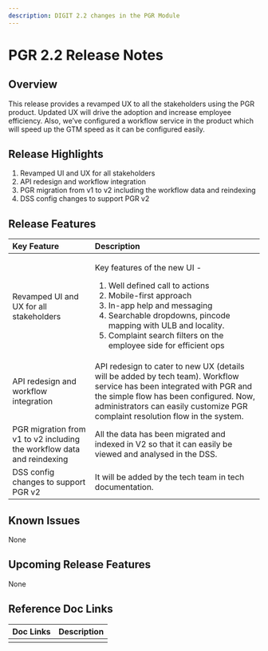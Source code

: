 ```yaml
---
description: DIGIT 2.2 changes in the PGR Module
---
```


# PGR 2.2 Release Notes

## Overview <a id="Overview"></a>

This release provides a revamped UX to all the stakeholders using the PGR product. Updated UX will drive the adoption and increase employee efficiency. Also, we’ve configured a workflow service in the product which will speed up the GTM speed as it can be configured easily.

## Release Highlights <a id="Release-Highlights"></a>

1. Revamped UI and UX for all stakeholders
2. API redesign and workflow integration
3. PGR migration from v1 to v2 including the workflow data and reindexing
4. DSS config changes to support PGR v2

## Release Features <a id="Release-Features"></a>

<table>
  <thead>
    <tr>
      <th style="text-align:left"><b>Key Feature</b>
      </th>
      <th style="text-align:left"><b>Description</b>
      </th>
    </tr>
  </thead>
  <tbody>
    <tr>
      <td style="text-align:left">Revamped UI and UX for all stakeholders</td>
      <td style="text-align:left">
        <p>Key features of the new UI -</p>
        <ol>
          <li>Well defined call to actions</li>
          <li>Mobile-first approach</li>
          <li>In-app help and messaging</li>
          <li>Searchable dropdowns, pincode mapping with ULB and locality.</li>
          <li>Complaint search filters on the employee side for efficient ops</li>
        </ol>
      </td>
    </tr>
    <tr>
      <td style="text-align:left">API redesign and workflow integration</td>
      <td style="text-align:left">API redesign to cater to new UX (details will be added by tech team).
        Workflow service has been integrated with PGR and the simple flow has been
        configured. Now, administrators can easily customize PGR complaint resolution
        flow in the system.</td>
    </tr>
    <tr>
      <td style="text-align:left">PGR migration from v1 to v2 including the workflow data and reindexing</td>
      <td
      style="text-align:left">All the data has been migrated and indexed in V2 so that it can easily
        be viewed and analysed in the DSS.</td>
    </tr>
    <tr>
      <td style="text-align:left">DSS config changes to support PGR v2</td>
      <td style="text-align:left">It will be added by the tech team in tech documentation.</td>
    </tr>
  </tbody>
</table>

## Known Issues <a id="Known-Issues"></a>

None

## Upcoming Release Features <a id="Upcoming-Release-Features"></a>

None

## Reference Doc Links <a id="Reference-Doc-Links"></a>

| **Doc Links** | **Description** |
| :--- | :--- |
|  |  |


